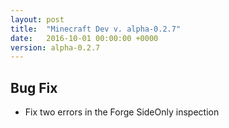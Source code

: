```yaml
---
layout: post
title:  "Minecraft Dev v. alpha-0.2.7"
date:   2016-10-01 00:00:00 +0000
version: alpha-0.2.7
---
```

## Bug Fix

* Fix two errors in the Forge SideOnly inspection
